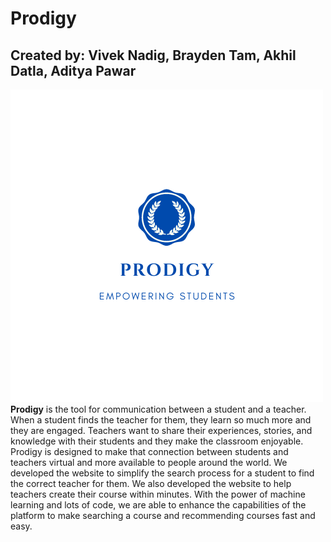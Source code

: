 # Prodigy
## Created by: Vivek Nadig, Brayden Tam, Akhil Datla, Aditya Pawar
![Screenshot](Prodigy.png)
**Prodigy** is the tool for communication between a student and a teacher. When a student finds the teacher for them, they learn so much more and they are engaged. Teachers want to share their experiences, stories, and knowledge with their students and they make the classroom enjoyable. 
Prodigy is designed to make that connection between students and teachers virtual and more available to people around the world. We developed the website to simplify the search process for a student to find the correct teacher for them. We also developed the website to help teachers create their course within minutes. 
With the power of machine learning and lots of code, we are able to enhance the capabilities of the platform to make searching a course and recommending courses fast and easy. 

